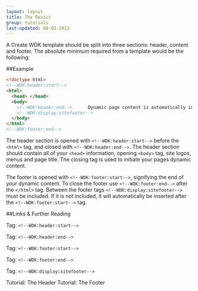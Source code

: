 ```yaml
---
layout: layout
title: The Basics
group: tutorials
last-updated: 08-03-2013
---
```



A Create WDK template should be split into three sections: header, content and footer. The absolute minimum required from a template would be the following:

##Example

```html
<!doctype html>
<!--WDK:header:start-->
<html>
  <head> </head>
  <body>
    <!--WDK:header:end-->      Dynamic page content is automatically inserted here.    <!--WDK:footer:start-->
    <!--WDK:display:sitefooter-->
  </body>
</html>
<!--WDK:footer:end-->
```

The header section is opened with `<!--WDK:header:start-->` before the `<html>` tag, and closed with `<!--WDK:header:end-->`. The header section should contain all of your `<head>` information, opening `<body>` tag, site logos, menus and page title. The closing tag is used to initiate your pages dynamic content.

The footer is opened with `<!--WDK:footer:start-->`, signifying the end of your dynamic content. To close the footer use `<!--WDK:footer:end-->` after the `</html>` tag. Between the footer tags `<!--WDK:display:sitefooter-->` must be included. If it is not included, it will automatically be inserted after the `<!--WDK:footer:start-->` tag.

##Links & Further Reading

Tag: `<!--WDK:header:start-->`

Tag: `<!--WDK:header:end-->`

Tag: `<!--WDK:footer:start-->`

Tag: `<!--WDK:footer:end-->`

Tag: `<!--WDK:display:sitefooter-->`

Tutorial: The Header
Tutorial: The Footer